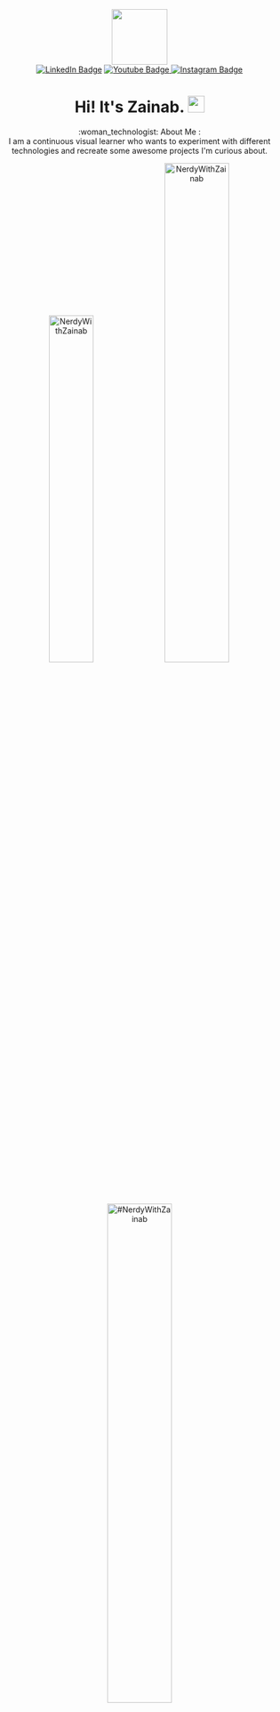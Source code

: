 <div id="header" align="center">
  <img src="https://media.tenor.com/QVC1Nmb9TwUAAAAi/coding.gif" width="100"/>
  <div id="badges">
    <a href="https://www.linkedin.com/feed/">  <img src="https://img.shields.io/badge/LinkedIn-blue?style=for-the-badge&logo=linkedin&logoColor=white" alt="LinkedIn Badge"/></a>
<a href="https://www.youtube.com/channel/UCZ1TVmJJ3lvVgsXlvCKx71w">
    <img src="https://img.shields.io/badge/YouTube-red?style=for-the-badge&logo=youtube&logoColor=white" alt="Youtube Badge"/>
</a>
<a href="https://www.instagram.com/nerdywithzainab/">
  <img src="https://img.shields.io/badge/Instagram-pink?style=for-the-badge&logo=instagram&logoColor=black" alt="Instagram Badge"/>
</a> 
</div>
  <img src="https://komarev.com/ghpvc/?username=NerdyWithZainab&style=flat-square&color=blue" alt=""/>
  <h1>
  Hi! It's Zainab.
  <img src="https://media.giphy.com/media/hvRJCLFzcasrR4ia7z/giphy.gif" width="30px"/>
</h1>
</div>
<div align="center">:woman_technologist:  About Me :</div>


<div align="center">I am a continuous visual learner who wants to experiment with different technologies and recreate some awesome projects I'm curious about.</div>

<p align="center">
<img width="40%" src="https://github-readme-stats.vercel.app/api/top-langs?username=NerdyWithZainab&show_icons=true&theme=dracula&title_color=ff8000&text_color=ffffff&bg_color=6a6a6a&locale=en&layout=compact&hide_border=true" alt="NerdyWithZainab" /> 
<img width="48%" src="https://github-readme-stats.vercel.app/api?username=#your-NerdyWithZainab&show_icons=true&theme=dracula&title_color=ff8000&text_color=ffffff&bg_color=6a6a6a&locale=en&hide_border=true" alt="NerdyWithZainab" />
<img width="48%" src="https://github-readme-streak-stats.herokuapp.com/?user=NerdyWithZainab&theme=highcontrast&hide_border=true" alt="#NerdyWithZainab" />
</p>
